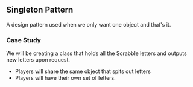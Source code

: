 ## Singleton Pattern

A design pattern used when we only want one object and that's it.

### Case Study

We will be creating a class that holds all the Scrabble letters and outputs new letters upon request.
- Players will share the same object that spits out letters
- Players will have their own set of letters.

